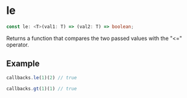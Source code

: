 # le

```ts
const le: <T>(val1: T) => (val2: T) => boolean;
```

Returns a function that compares the two passed values with the "<=" operator.

## Example

```ts
callbacks.le(1)(2) // true
```

```ts
callbacks.gt(1)(1) // true
```
